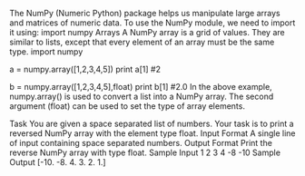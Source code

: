 The NumPy (Numeric Python) package helps us manipulate large arrays and matrices of numeric data. 
To use the NumPy module, we need to import it using:
import numpy
Arrays 
A NumPy array is a grid of values. They are similar to lists, except that every element of an array must be the same type. 
import numpy

a = numpy.array([1,2,3,4,5])
print a[1]          #2

b = numpy.array([1,2,3,4,5],float)
print b[1]          #2.0
In the above example, numpy.array() is used to convert a list into a NumPy array. The second argument (float) can be used to set the type of array elements.

Task 
You are given a space separated list of numbers. 
Your task is to print a reversed NumPy array with the element type float.
Input Format
A single line of input containing space separated numbers.
Output Format
Print the reverse NumPy array with type float.
Sample Input
1 2 3 4 -8 -10
Sample Output
[-10.  -8.   4.   3.   2.   1.]
